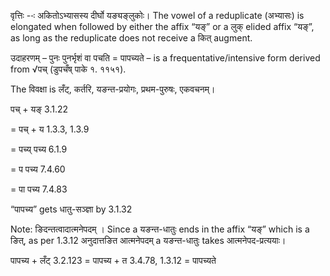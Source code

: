 

वृत्तिः --ः अकितोऽभ्यासस्य दीर्घो यङ्यङ्लुकोः। The vowel of a reduplicate (अभ्यासः) is elongated when followed by either the affix “यङ्” or a लुक् elided affix “यङ्”, as long as the reduplicate does not receive a कित् augment.


उदाहरणम् – पुनः पुनर्भृशं वा पचति = पापच्यते – is a frequentative/intensive form derived from √पच् (डुपचँष् पाके १. ११५१).


The विवक्षा is लँट्, कर्तरि, यङन्त-प्रयोगः, प्रथम-पुरुषः, एकवचनम्।

पच् + यङ् 3.1.22

= पच् + य 1.3.3, 1.3.9

= पच्य् पच्य 6.1.9

= प पच्य 7.4.60

= पा पच्य 7.4.83


“पापच्य” gets धातु-सञ्ज्ञा by 3.1.32


Note: ङिदन्तत्वादात्मनेपदम् । Since a यङन्त-धातुः ends in the affix “यङ्” which is a ङित्, as per 1.3.12 अनुदात्तङित आत्मनेपदम् a यङन्त-धातुः takes आत्मनेपद-प्रत्ययाः।

पापच्य + लँट् 3.2.123 = पापच्य + त 3.4.78, 1.3.12 = पापच्यते

